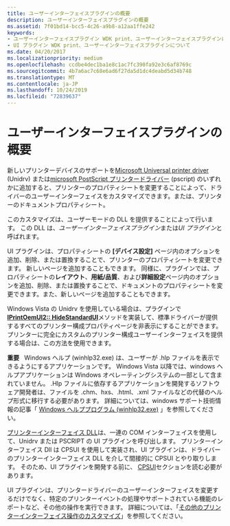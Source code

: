 ```yaml
---
title: ユーザーインターフェイスプラグインの概要
description: ユーザーインターフェイスプラグインの概要
ms.assetid: 7f01bd14-bcc5-4c26-a9b8-a12aa1ffe242
keywords:
- ユーザーインターフェイスプラグイン WDK print、ユーザーインターフェイスプラグインについて
- UI プラグイン WDK print、ユーザーインターフェイスプラグインについて
ms.date: 04/20/2017
ms.localizationpriority: medium
ms.openlocfilehash: ccdbe4dec1ba1e8c1ac7fc390fa92e3c6af8769c
ms.sourcegitcommit: 4b7a6ac7c68e6ad6f27da5d1dc4deabd5d34b748
ms.translationtype: MT
ms.contentlocale: ja-JP
ms.lasthandoff: 10/24/2019
ms.locfileid: "72839637"
---
```

# <a name="introduction-to-user-interface-plug-ins"></a>ユーザーインターフェイスプラグインの概要





新しいプリンターデバイスのサポートを[Microsoft Universal printer driver](microsoft-universal-printer-driver.md) (Unidrv) または[microsoft PostScript プリンタードライバー](microsoft-postscript-printer-driver.md) (pscript) のいずれかに追加すると、プリンターのプロパティシートを変更することによって、ドライバーのユーザーインターフェイスをカスタマイズできます。または、プリンターのドキュメントプロパティシート。

このカスタマイズは、ユーザーモードの DLL を提供することによって行います。 この DLL は、*ユーザーインターフェイスプラグイン*または*UI プラグイン*と呼ばれます。

UI プラグインは、プロパティシートの **[デバイス設定]** ページ内のオプションを追加、削除、または置換することで、プリンターのプロパティシートを変更できます。 新しいページを追加することもできます。 同様に、プラグインでは、プロパティシートの**レイアウト**、**用紙/品質**、および**詳細設定**ページ内のオプションを追加、削除、または置換することで、ドキュメントのプロパティシートを変更できます。また、新しいページを追加することもできます。

Windows Vista の Unidrv を使用している場合は、プラグインで[**IPrintOemUI2:: HideStandardUI**](https://docs.microsoft.com/windows-hardware/drivers/ddi/prcomoem/nf-prcomoem-iprintoemui2-hidestandardui)メソッドを実装して、標準ドライバーが提供するすべてのプリンター構成プロパティページを非表示にすることができます。 プリンターに完全にカスタムのプリンター構成ユーザーインターフェイスを提供する場合は、この方法を使用できます。

**重要**   Windows ヘルプ (winhlp32.exe) は、ユーザーが .hlp ファイルを表示できるようにするアプリケーションです。 Windows Vista 以降では、windows ヘルプアプリケーションは Windows オペレーティングシステムの一部として含まれていません。 .Hlp ファイルに依存するアプリケーションを開発するソフトウェア開発者は、ファイルを .chm、hxs、.html、.xml ファイルなどの代替のヘルプ形式に移行する必要があります。 詳細については、windows サポート技術情報の記事「 [Windows ヘルププログラム (winhlp32.exe)](https://go.microsoft.com/fwlink/p/?linkid=80917) 」を参照してください。

 

[プリンターインターフェイス DLL](printer-interface-dll.md)は、一連の COM インターフェイスを使用して、Unidrv または PSCRIPT の UI プラグインを呼び出します。 プリンターインターフェイス Dll は CPSUI を使用して実装され、UI プラグインは、ドライバーのプリンターインターフェイス DLL を介して間接的に CPSUI とやり取りします。 そのため、UI プラグインを開発する前に、 [CPSUI](common-property-sheet-user-interface.md)セクションを読む必要があります。

UI プラグインは、プリンタードライバーのユーザーインターフェイスを変更するだけでなく、特定のプリンターイベントの処理やサポートされている機能のレポートなど、その他の操作を実行できます。 詳細については、「[その他のプリンターインターフェイス操作のカスタマイズ](customizing-other-printer-interface-operations.md)」を参照してください。

 

 




